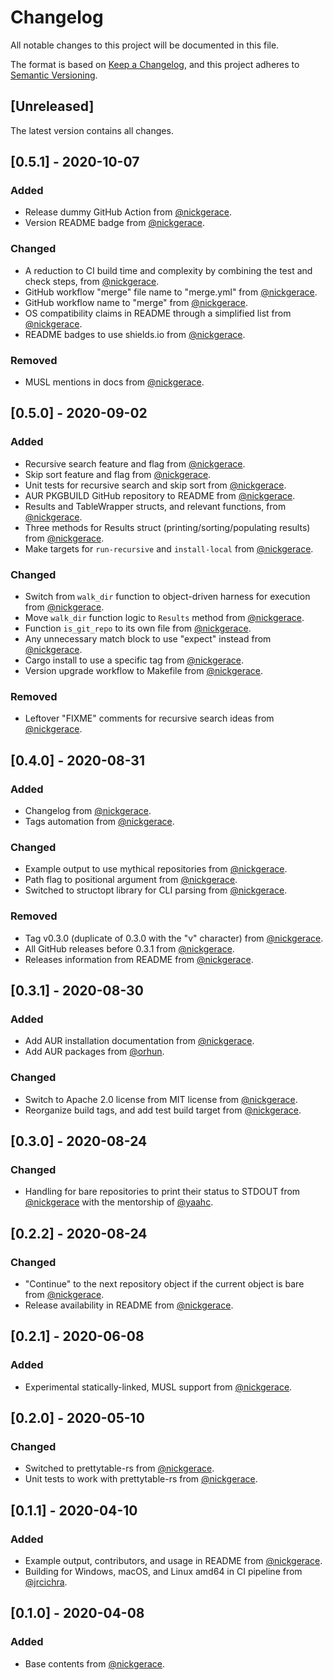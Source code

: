 # Changelog

All notable changes to this project will be documented in this file.

The format is based on [Keep a Changelog](https://keepachangelog.com/en/1.0.0/),
and this project adheres to [Semantic Versioning](https://semver.org/spec/v2.0.0.html).

## [Unreleased]

The latest version contains all changes.

## [0.5.1] - 2020-10-07

### Added

- Release dummy GitHub Action from [@nickgerace](https://github.com/nickgerace).
- Version README badge from [@nickgerace](https://github.com/nickgerace).

### Changed

- A reduction to CI build time and complexity by combining the test and check steps, from [@nickgerace](https://github.com/nickgerace).
- GitHub workflow "merge" file name to "merge.yml" from [@nickgerace](https://github.com/nickgerace).
- GitHub workflow name to "merge" from [@nickgerace](https://github.com/nickgerace).
- OS compatibility claims in README through a simplified list from [@nickgerace](https://github.com/nickgerace).
- README badges to use shields.io from [@nickgerace](https://github.com/nickgerace).

### Removed 

- MUSL mentions in docs from [@nickgerace](https://github.com/nickgerace).

## [0.5.0] - 2020-09-02

### Added

- Recursive search feature and flag from [@nickgerace](https://github.com/nickgerace).
- Skip sort feature and flag from [@nickgerace](https://github.com/nickgerace).
- Unit tests for recursive search and skip sort from [@nickgerace](https://github.com/nickgerace).
- AUR PKGBUILD GitHub repository to README from [@nickgerace](https://github.com/nickgerace).
- Results and TableWrapper structs, and relevant functions, from [@nickgerace](https://github.com/nickgerace).
- Three methods for Results struct (printing/sorting/populating results) from [@nickgerace](https://github.com/nickgerace).
- Make targets for ```run-recursive``` and ```install-local``` from [@nickgerace](https://github.com/nickgerace).

### Changed

- Switch from ```walk_dir``` function to object-driven harness for execution from [@nickgerace](https://github.com/nickgerace).
- Move ```walk_dir``` function logic to ```Results``` method from [@nickgerace](https://github.com/nickgerace).
- Function ```is_git_repo``` to its own file from [@nickgerace](https://github.com/nickgerace).
- Any unnecessary match block to use "expect" instead from [@nickgerace](https://github.com/nickgerace).
- Cargo install to use a specific tag from [@nickgerace](https://github.com/nickgerace).
- Version upgrade workflow to Makefile from [@nickgerace](https://github.com/nickgerace).

### Removed

- Leftover "FIXME" comments for recursive search ideas from [@nickgerace](https://github.com/nickgerace).

## [0.4.0] - 2020-08-31

### Added

- Changelog from [@nickgerace](https://github.com/nickgerace).
- Tags automation from [@nickgerace](https://github.com/nickgerace).

### Changed

- Example output to use mythical repositories from [@nickgerace](https://github.com/nickgerace).
- Path flag to positional argument from [@nickgerace](https://github.com/nickgerace).
- Switched to structopt library for CLI parsing from [@nickgerace](https://github.com/nickgerace).

### Removed

- Tag v0.3.0 (duplicate of 0.3.0 with the "v" character) from [@nickgerace](https://github.com/nickgerace).
- All GitHub releases before 0.3.1 from [@nickgerace](https://github.com/nickgerace).
- Releases information from README from [@nickgerace](https://github.com/nickgerace).

## [0.3.1] - 2020-08-30

### Added

- Add AUR installation documentation from [@nickgerace](https://github.com/nickgerace).
- Add AUR packages from [@orhun](https://github.com/orhun).

### Changed

- Switch to Apache 2.0 license from MIT license from [@nickgerace](https://github.com/nickgerace).
- Reorganize build tags, and add test build target from [@nickgerace](https://github.com/nickgerace).

## [0.3.0] - 2020-08-24

### Changed

- Handling for bare repositories to print their status to STDOUT from [@nickgerace](https://github.com/nickgerace) with the mentorship of [@yaahc](https://github.com/yaahc).

## [0.2.2] - 2020-08-24

### Changed

- "Continue" to the next repository object if the current object is bare from [@nickgerace](https://github.com/nickgerace).
- Release availability in README from [@nickgerace](https://github.com/nickgerace).

## [0.2.1] - 2020-06-08

### Added

- Experimental statically-linked, MUSL support from [@nickgerace](https://github.com/nickgerace).

## [0.2.0] - 2020-05-10

### Changed

- Switched to prettytable-rs from [@nickgerace](https://github.com/nickgerace).
- Unit tests to work with prettytable-rs from [@nickgerace](https://github.com/nickgerace).

## [0.1.1] - 2020-04-10

### Added

- Example output, contributors, and usage in README from [@nickgerace](https://github.com/nickgerace).
- Building for Windows, macOS, and Linux amd64 in CI pipeline from [@jrcichra](https://github.com/jrcichra).

## [0.1.0] - 2020-04-08

### Added

- Base contents from [@nickgerace](https://github.com/nickgerace).
